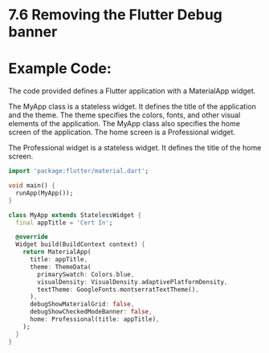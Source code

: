 # 7.6 Removing the Flutter Debug banner


# Example Code:

The code provided defines a Flutter application with a MaterialApp widget.

The MyApp class is a stateless widget. 
It defines the title of the application and the theme. 
The theme specifies the colors, fonts, and other visual elements of the application. 
The MyApp class also specifies the home screen of the application. 
The home screen is a Professional widget.

The Professional widget is a stateless widget. 
It defines the title of the home screen.

```dart
import 'package:flutter/material.dart';

void main() {
  runApp(MyApp());
}

class MyApp extends StatelessWidget {
  final appTitle = 'Cert In';

  @override
  Widget build(BuildContext context) {
    return MaterialApp(
      title: appTitle,
      theme: ThemeData(
        primarySwatch: Colors.blue,
        visualDensity: VisualDensity.adaptivePlatformDensity,
        textTheme: GoogleFonts.montserratTextTheme(),
      ),
      debugShowMaterialGrid: false,
      debugShowCheckedModeBanner: false,
      home: Professional(title: appTitle),
    );
  }
}
```
